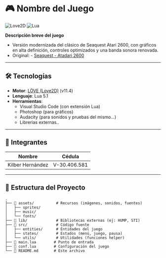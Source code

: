 # 🎮 Nombre del Juego  

![Love2D](https://img.shields.io/badge/LÖVE-2D-%23e01b4c) ![Lua](https://img.shields.io/badge/Lua-5.1-%23007ACC)  

**Descripción breve del juego**

- Versión modernizada del clásico de Seaquest Atari 2600, con gráficos en alta definición, controles optimizados y una banda sonora renovada.
- Original: - [Seaquest - Atadari 2600](https://www.retrogames.cz/play_221-Atari2600.php) 

---

## 🛠️ Tecnologías  
- **Motor**: [LÖVE (Love2D)](https://love2d.org/) (v11.4)  
- **Lenguaje**: Lua 5.1  
- **Herramientas**:  
  - Visual Studio Code (con extensión Lua)  
  - Photoshop (para gráficos)  
  - Audacity (para sonidos y pruebas del mismo...)
  - Librerias externas..

---

## 👥 Integrantes  
| Nombre | Cédula |
|--------|--------|  
| Kilber Hernández | V-30.406.581 |

---

## 📂 Estructura del Proyecto  
```plaintext
.
├── 📁 assets/          # Recursos (imágenes, sonidos, fuentes)
│   ├── sprites/  
│   ├── music/  
│   └── fonts/  
├── 📁 lib/             # Bibliotecas externas (ej: HUMP, STI)  
├── 📁 src/             # Código fuente  
│   ├── entities/      # Entidades del juego  
│   ├── states/        # Estados (menú, juego, pausa)  
│   └── utils/         # Utilidades (funciones helper)  
├── 📄 main.lua        # Punto de entrada  
├── 📄 conf.lua        # Configuración del juego  
└── 📄 README.md       # Este archivo  
